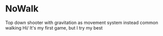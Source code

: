 # NoWalk
Top down shooter with gravitation as movement system instead common walking
Hi/ It's my first game, but I try my best
